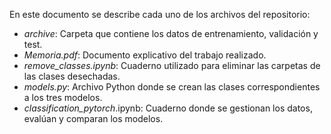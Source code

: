 En este documento se describe cada uno de los archivos del repositorio:
- _archive_: Carpeta que contiene los datos de entrenamiento, validación y test. 
- _Memoria.pdf_: Documento explicativo del trabajo realizado.
- _remove\_classes.ipynb_: Cuaderno utilizado para eliminar las carpetas de las clases desechadas.
- _models.py_: Archivo Python donde se crean las clases correspondientes a los tres modelos.
- _classification\_pytorch_.ipynb: Cuaderno donde se gestionan los datos, evalúan y comparan los modelos.